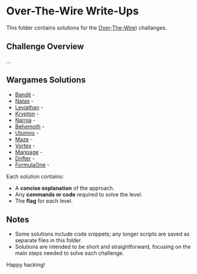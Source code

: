 # Over-The-Wire Write-Ups

This folder contains solutions for the [Over-The-Wire](https://overthewire.org/wargames/)) challanges. 

## Challenge Overview
...

## Wargames Solutions

- [Bandit](./bandit.md) - 
- [Natas](./natas.md) - 
- [Leviathan](./leviathan.md) - 
- [Krypton](./krypton.md) - 
- [Narnia](./narnia.md) - 
- [Behemoth](./behemoth.md) - 
- [Utumno](./utumno.md) - 
- [Maze](./maze.md) - 
- [Vortex](./vortex.md) - 
- [Manpage](./manpage.md) - 
- [Drifter](./drifter.md) - 
- [FormulaOne](./formulaone.md) - 


Each solution contains:
- A **concise explanation** of the approach.
- Any **commands or code** required to solve the level.
- The **flag** for each level.

## Notes
- Some solutions include code snippets; any longer scripts are saved as separate files in this folder.
- Solutions are intended to be short and straightforward, focusing on the main steps needed to solve each challenge.
  
Happy hacking!
